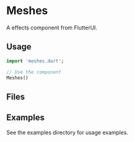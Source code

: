 # Meshes

A effects component from FlutterUI.

## Usage

```dart
import 'meshes.dart';

// Use the component
Meshes()
```

## Files



## Examples

See the examples directory for usage examples.
